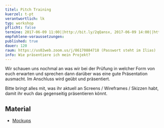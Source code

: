 ```yaml
---
titel: Pitch Training
kuerzel: t-pt
verantwortlich: lk
typ: workshop
pflicht: false
termine: 2017-06-09 11:00||http://bit.ly/2qQansx, 2017-06-09 14:00||http://bit.ly/2rKQXIW
empfohlene-voraussetzungen:
published: true
dauer: 120
raum: https://us02web.zoom.us/j/86170884718 (Passwort steht im Ilias)
info: Wie präsentiere ich mein Projekt?
---
```


Wir schauen uns nochmal an was wir bei der Prüfung in welcher Form von euch erwarten und sprechen dann darüber was eine gute Präsentation ausmacht. Im Anschluss wird geübt und präsentiert.

Bitte bringt alles mit, was ihr aktuell an Screens / Wireframes / Skizzen habt, damit ihr euch das gegenseitig präsentieren könnt.

## Material

- [Mockups](../../download/workshop-pitch/material-pitch.zip)
